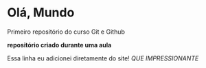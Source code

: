 # Olá, Mundo

 Primeiro repositório do curso Git e Github

**repositório criado durante uma aula**

Essa linha eu adicionei diretamente do site! *QUE IMPRESSIONANTE*
